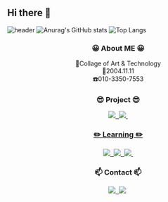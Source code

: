 ## Hi there 👋

![header](https://capsule-render.vercel.app/api?type=waving&color=0:ffc1cc,100:ffabb9&height=200&section=header&text=Hello%20World🤗&fontSize=60)
![Anurag's GitHub stats](https://github-readme-stats.vercel.app/api?username=oioioi52&show_icons=true&theme=radical)
![Top Langs](https://github-readme-stats.vercel.app/api/top-langs/?username=oioioi52&layout=compact)
<h3 align="center">😀 About ME 😀</h3>
<div align="center">
  🏫Collage of Art & Technology 
  </a>
</div>
<div align="center">
  🎂2004.11.11
  </a>
</div>
<div align="center">
  ☎️010-3350-7553
  </a>
</div>
<h3 align="center">😎 Project 😎</h3>
<div align="center">
  <a href="https://www.youtube.com/@%EC%84%9C%EC%98%81-z6q">
    <img src="https://img.shields.io/badge/youtube-FF0000.svg?style=flat-square&logo=youtube&logoColor=ffffff"/>&nbsp
  </a>
  <a href="https://github.com/oioioi52/oioioi52">
    <img src="https://img.shields.io/badge/github-181717.svg?style=flat-square&logo=github&logoColor=ffffff"/>&nbsp
</div>
<h3 align="center">✏️ Learning ✏️</h3>
<div align="center">
  <a href="https://www.python.org/">
    <img src="https://img.shields.io/badge/python-3776AB.svg?style=flat-square&logo=python&logoColor=ffffff"/>&nbsp
  </a>
  <a href="https://www.adobe.com/kr/">
    <img src="https://img.shields.io/badge/adobephotoshop-31A8FF.svg?style=flat-square&logo=adobephotoshop&logoColor=ffffff"/>&nbsp
  </a>
  <a href="https://www.adobe.com/kr/">
    <img src="https://img.shields.io/badge/adobeillustrator-FF9A00.svg?style=flat-square&logo=adobeillustrator&logoColor=ffffff"/>&nbsp
  </a>
  <h3 align="center">📫 Contact 📫</h3>
<div align="center">
  <a href="https://www.instagram.com/1oa.ding/">
    <img src="https://img.shields.io/badge/@1oa.ding-E4405F.svg?style=flat-square&logo=instagram&logoColor=ffffff"/>&nbsp
  </a>
  <img src="https://img.shields.io/badge/seoyoung7553@gmail.com-EA4335.svg?style=flat-square&logo=gmail&logoColor=ffffff"/>&nbsp
  </a>
